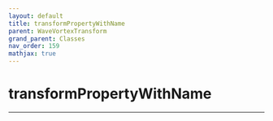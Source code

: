 ```yaml
---
layout: default
title: transformPropertyWithName
parent: WaveVortexTransform
grand_parent: Classes
nav_order: 159
mathjax: true
---
```


#  transformPropertyWithName




---

